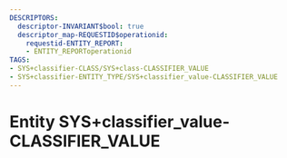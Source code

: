 ```yaml
---
DESCRIPTORS:
  descriptor-INVARIANT$bool: true
  descriptor_map-REQUESTID$operationid:
    requestid-ENTITY_REPORT:
    - ENTITY_REPORToperationid
TAGS:
- SYS+classifier-CLASS/SYS+class-CLASSIFIER_VALUE
- SYS+classifier-ENTITY_TYPE/SYS+classifier_value-CLASSIFIER_VALUE
---
```

# Entity SYS+classifier_value-CLASSIFIER_VALUE

